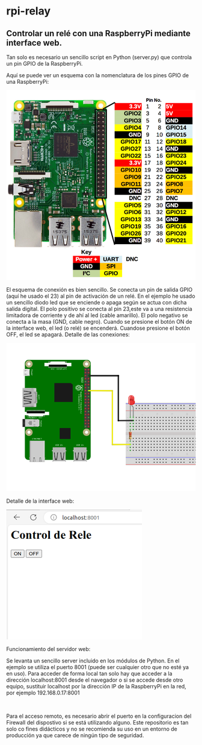 # rpi-relay
<h2>Controlar un relé con una RaspberryPi mediante interface web.</h2>

Tan solo es necesario un sencillo script en Python (server.py) que controla un pin GPIO de la RaspberryPi.

Aquí se puede ver un esquema con la nomenclatura de los pines GPIO de una RaspberryPi:<br>

<img src="https://github.com/asinformatico/rpi-relay/blob/main/res/Rpi4-gpio.jpeg" alt="Pines GPIO de la RaspberryPi."><br>

El esquema de conexión es bien sencillo. Se conecta un pin de salida GPIO  (aquí he usado el 23) al pin de activación de un relé. En el ejemplo he usado un sencillo diodo led que se enciende o apaga según se actua con dicha salida digital. El polo positivo se conecta al pin 23,este va a una resistencia limitadora de corriente y de ahí al led (cable amarillo). El polo negativo se conecta a la masa (GND, cable negro).
Cuando se presione el botón ON  de la interface web, el led (o relé) se encenderá. Cuandose presione el botón OFF, el led se apagará.
Detalle de las conexiones:<br>

<img src="https://github.com/asinformatico/rpi-relay/blob/main/res/esquema-rpi.png" alt="Conexión del led a la rpi."><br>

Detalle de la interface web:<br>

<img src="https://github.com/asinformatico/rpi-relay/blob/main/res/interfce-web.png" alt="Interface web"><br>

Funcionamiento del servidor web:<br>
<p>Se levanta un sencillo server incluido en los módulos de Python. En el ejemplo se utiliza el puerto 8001 (puede ser cualquier otro que no esté ya en uso). Para acceder de forma local tan solo hay que acceder a la dirección localhost:8001 desde el navegador o si se accede desde otro equipo, sustituir localhost por la dirección IP de la RaspberryPi en la red, por ejemplo 192.168.0.17:8001</p><br>
<p>Para el acceso remoto, es necesario abrir el puerto en la configuracion del Firewall del dispostivo si se está utilizando alguno. Este repositorio es tan solo co fines didácticos y no se recomienda su uso en un entorno de producción ya que carece de ningún tipo de seguridad.
